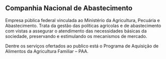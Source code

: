 Companhia Nacional de Abastecimento
---

Empresa pública federal vinculada ao Ministério da Agricultura, Pecuária e Abastecimento. Trata da gestão das políticas agrícolas e de abastecimento com vistas a assegurar o atendimento das necessidades básicas da sociedade, preservando e estimulando os mecanismos de mercado. 

Dentre os serviços ofertados ao publico está o Programa de Aquisição de Alimentos da Agricultura Familiar – PAA.